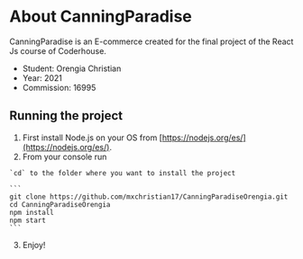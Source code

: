 # About CanningParadise

CanningParadise is an E-commerce created for the final project of the React Js course of Coderhouse.

  - Student: Orengia Christian
  - Year: 2021
  - Commission: 16995

## Running the project

  1. First install Node.js on your OS from [https://nodejs.org/es/](https://nodejs.org/es/).
  2. From your console run

    `cd` to the folder where you want to install the project

    ```
    git clone https://github.com/mxchristian17/CanningParadiseOrengia.git
    cd CanningParadiseOrengia
    npm install
    npm start
    ```
    
  3. Enjoy!
